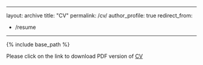 ----
layout: archive
title: "CV"
permalink: /cv/
author_profile: true
redirect_from:
  - /resume
---

{% include base_path %}

Please click on the link to download PDF version of [CV](https://drive.google.com/file/d/1q0Blro6Q2BNiiL6--1HKVWxpsIMwYEk8/view?usp=sharing)